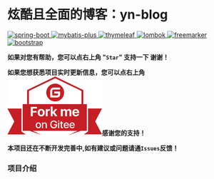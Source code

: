 #  炫酷且全面的博客：yn-blog

[![spring-boot](https://img.shields.io/badge/spring--boot-2.3.4-green.svg) ](http://spring.io/projects/spring-boot)[![mybatis-plus](https://img.shields.io/badge/mybatis--plus-3.3.1-blue.svg) ](http://mp.baomidou.com/)[![thymeleaf](https://img.shields.io/badge/thymeleaf-3.0.1-yellow.svg) ](https://www.thymeleaf.org/) [![lombok](https://img.shields.io/badge/lombok-1.18.16-blue.svg) ](https://projectlombok.org/) [![freemarker](https://img.shields.io/badge/freemarker-2.3.23-blue.svg) ](http://freemarker.foofun.cn/) [![bootstrap](https://img.shields.io/badge/bootstrap-4.1.3-blue.svg) ](https://www.bootcss.com/)

 **如果对您有帮助，您可以点右上角 "`Star`" 支持一下 谢谢！**

 **如果您想获悉项目实时更新信息，您可以点右上角 [![Fork me on Gitee](./outimg/forkme.svg)](https://gitee.com/yuan625/yn-blog)感谢您的支持！**

 **本项目还在不断开发完善中,如有建议或问题请通`Issues`反馈！**
###  项目介绍

